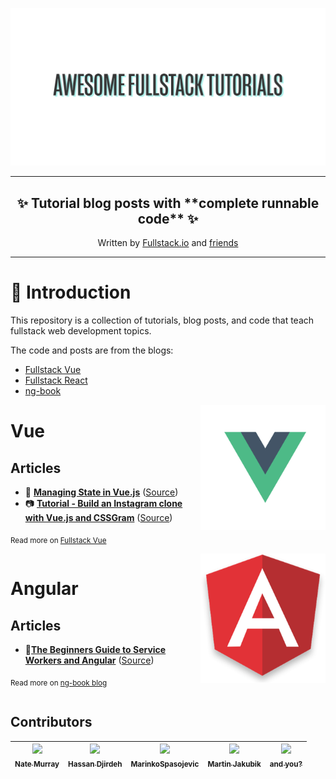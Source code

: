 ![](doc/img/awesome-fullstack-tutorials-header.png)

<hr />
<h2 align="center">
  ✨ Tutorial blog posts with **complete runnable code** ✨
</h2>
<p align="center">
Written by <a href="https://fullstack.io">Fullstack.io</a> and <a href="#contributors">friends</a>
</p>
<hr />

🚀 Introduction
=================

This repository is a collection of tutorials, blog posts, and code that teach fullstack web development topics.

The code and posts are from the blogs: 

* [Fullstack Vue](https://medium.com/fullstackio/)
* [Fullstack React](https://fullstackreact.com/)
* [ng-book](https://blog.ng-book.com)

<img src="doc/img/vue.png" align="right" width="200"/>

Vue
=================

## Articles
* 💠 <strong><a href="https://medium.com/fullstackio/managing-state-in-vue-js-23a0352b1c87" target="_blank">Managing State in Vue.js</a></strong> ([Source](./vue/managing_state_01/))
* 📷 <strong><a href="https://medium.com/fullstackio/tutorial-build-an-instagram-clone-with-vue-js-and-cssgram-24a9f3de0408" target="_blank">Tutorial - Build an Instagram clone with Vue.js and CSSGram</a></strong> ([Source](./vue/instagram_clone_02/))

<sub>Read more on <a href="https://www.fullstack.io/vue/" target="_blank">Fullstack Vue</a></sub>

<div style="clear:both"></div>

<img src="doc/img/angular.png" align="right" width="200"/>

Angular
=================

## Articles
* 👷<strong><a href="http://blog.ng-book.com/service-workers-and-angular/" target="_blank">The Beginners Guide to Service Workers and Angular</a></strong> ([Source](./angular/service-workers/))

<sub>Read more on <a href="https://blog.ng-book.com" target="_blank">ng-book blog</a></sub>

<div style="clear:both"></div>

## Contributors

<!-- ALL-CONTRIBUTORS-LIST:START - Do not remove or modify this section -->
<!-- prettier-ignore -->
| [<img src='https://avatars2.githubusercontent.com/u/4318?v=4' width='140px;'/><br /><sub><b>Nate Murray</b></sub>](https://newline.co) | [<img src='https://avatars2.githubusercontent.com/u/12476938?v=4' width='140px;'/><br /><sub><b>Hassan Djirdeh</b></sub>](http://www.hassandjirdeh.com) | [<img src='https://avatars3.githubusercontent.com/u/36244468?v=4' width='140px;'/><br /><sub><b>MarinkoSpasojevic</b></sub>](https://github.com/MarinkoSpasojevic) | [<img src='https://avatars3.githubusercontent.com/u/4700122?v=4' width='140px;'/><br /><sub><b>Martin Jakubik</b></sub>](https://github.com/chuckeles) | [<img src='https://raw.githubusercontent.com/fullstackio/awesome-fullstack-tutorials/wip/readme/doc/img/and-you-profile-image.png' width='140px;'/><br /><sub><b>and you?</b></sub>](#) |
| :---: | :---: | :---: | :---: | :---: |
<!-- ALL-CONTRIBUTORS-LIST:END -->

